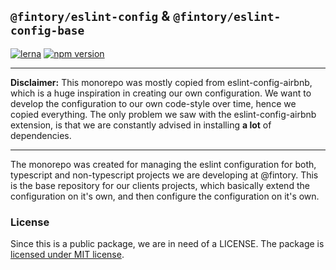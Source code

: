 ## `@fintory/eslint-config` & `@fintory/eslint-config-base`

[![lerna](https://img.shields.io/badge/maintained%20with-lerna-cc00ff.svg)](https://lerna.js.org/) [![npm version](https://badge.fury.io/js/%40fintory%2Feslint-config.svg)](https://badge.fury.io/js/%40fintory%2Feslint-config)

---

**Disclaimer:** This monorepo was mostly copied from eslint-config-airbnb, which is a huge inspiration in creating our own configuration. We want to develop the configuration to our own code-style over time, hence we copied everything.
The only problem we saw with the eslint-config-airbnb extension, is that we are constantly advised in installing **a lot** of dependencies.

---

The monorepo was created for managing the eslint configuration for both, typescript and non-typescript projects we are developing at @fintory. This is the base repository for our clients projects, which basically extend the configuration on it's own, and then configure the configuration on it's own.

### License

Since this is a public package, we are in need of a LICENSE. The package is [licensed under MIT license](LICENSE.md).
